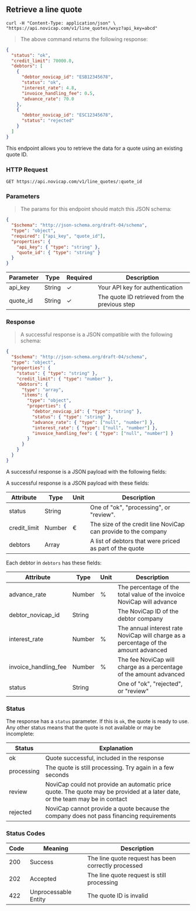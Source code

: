 ## Retrieve a line quote

```shell
curl -H "Content-Type: application/json" \
"https://api.novicap.com/v1/line_quotes/wxyz?api_key=abcd"
```

> The above command returns the following response:

```json
{
  "status": "ok",
  "credit_limit": 70000.0,
  "debtors": [
    {
      "debtor_novicap_id": "ESB12345678",
      "status": "ok",
      "interest_rate": 4.8,
      "invoice_handling_fee": 0.5,
      "advance_rate": 70.0
    },
    {
      "debtor_novicap_id": "ESC12345678",
      "status": "rejected"
    }
  ]
}
```

This endpoint allows you to retrieve the data for a quote using an existing quote ID.

### HTTP Request

`GET https://api.novicap.com/v1/line_quotes/:quote_id`

### Parameters

> The params for this endpoint should match this JSON schema:

```json
{
  "$schema": "http://json-schema.org/draft-04/schema",
  "type": "object",
  "required": ["api_key", "quote_id"],
  "properties": {
    "api_key": { "type": "string" },
    "quote_id": { "type": "string" }
  }
}
```

| Parameter | Type   | Required | Description                                   |
|-----------|--------|----------|-----------------------------------------------|
| api_key   | String | ✓        | Your API key for authentication               |
| quote_id  | String | ✓        | The quote ID retrieved from the previous step |

### Response

> A successful response is a JSON compatible with the following schema:

```json
{
  "$schema": "http://json-schema.org/draft-04/schema",
  "type": "object",
  "properties": {
    "status": { "type": "string" },
    "credit_limit": { "type": "number" },
    "debtors": {
      "type": "array",
      "items": {
        "type": "object",
        "properties": {
          "debtor_novicap_id": { "type": "string" },
          "status": { "type": "string" },
          "advance_rate": { "type": ["null", "number"] },
          "interest_rate": { "type": ["null", "number"] },
          "invoice_handling_fee": { "type": ["null", "number"] }
        }
      }
    }
  }
}
```

A successful response is a JSON payload with the following fields:

A successful response is a JSON payload with these fields:

| Attribute    | Type   | Unit | Description                                                    |
|--------------|--------|------|----------------------------------------------------------------|
| status       | String |      | One of "ok", "processing", or "review".                        |
| credit_limit | Number | €    | The size of the credit line NoviCap can provide to the company |
| debtors      | Array  |      | A list of debtors that were priced as part of the quote        |

Each debtor in `debtors` has these fields:

| Attribute            | Type   | Unit | Description                                                                         |
|----------------------|--------|------|-------------------------------------------------------------------------------------|
| advance_rate         | Number | %    | The percentage of the total value of the invoice NoviCap will advance               |
| debtor_novicap_id    | String |      | The NoviCap ID of the debtor company                                                |
| interest_rate        | Number | %    | The annual interest rate NoviCap will charge as a percentage of the amount advanced |
| invoice_handling_fee | Number | %    | The fee NoviCap will charge as a percentage of the amount advanced                  |
| status               | String |      | One of "ok", "rejected", or "review"                                                |

### Status

The response has a `status` parameter. If this is `ok`, the quote is ready to use. Any other status means that the quote is not available or may be incomplete:

| Status     | Explanation                                                                                                                  |
|------------|------------------------------------------------------------------------------------------------------------------------------|
| ok         | Quote successful, included in the response                                                                                   |
| processing | The quote is still processing. Try again in a few seconds                                                                    |
| review     | NoviCap could not provide an automatic price quote. The quote may be provided at a later date, or the team may be in contact |
| rejected   | NoviCap cannot provide a quote because the company does not pass financing requirements                                      |

### Status Codes

| Code | Meaning              | Description                                         |
|------|----------------------|-----------------------------------------------------|
| 200  | Success              | The line quote request has been correctly processed |
| 202  | Accepted             | The line quote request is still processing          |
| 422  | Unprocessable Entity | The quote ID is invalid                             |
